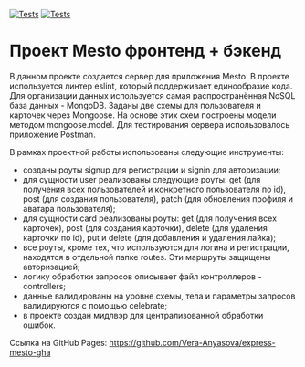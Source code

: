 [![Tests](../../actions/workflows/tests-13-sprint.yml/badge.svg)](../../actions/workflows/tests-13-sprint.yml) [![Tests](../../actions/workflows/tests-14-sprint.yml/badge.svg)](../../actions/workflows/tests-14-sprint.yml)

# Проект Mesto фронтенд + бэкенд

В данном проекте создается сервер для приложения Mesto. В проекте используется линтер eslint, который поддерживает единообразие кода. Для организации данных используется самая распространённая NoSQL база данных - MongoDB. Заданы две схемы для пользователя и карточек через Mongoose. На основе этих схем построены модели методом mongoose.model. Для тестирования сервера использовалось приложение Postman.

В рамках проектной работы использованы следующие инструменты:

- созданы роуты signup для регистрации и signin для авторизации;
- для сущности user реализованы следующие роуты: get (для получения всех пользователей и конкретного пользователя по id), post (для создания пользователя), patch (для обновления профиля и аватара пользователя);
- для сущности card реализованы роуты: get (для получения всех карточек), post (для создания карточки), delete (для удаления карточки по id), put и delete (для добавления и удаления лайка);
- все роуты, кроме тех, что используются для логина и регистрации, находятся в отдельной папке routes. Эти маршруты защищены авторизацией;
- логику обработки запросов описывает файл контроллеров - controllers;
- данные валидированы на уровне схемы, тела и параметры запросов валидируются с помощью celebrate;
- в проекте создан мидлвэр для централизованной обработки ошибок.

Cсылка на GitHub Pages: https://github.com/Vera-Anyasova/express-mesto-gha
